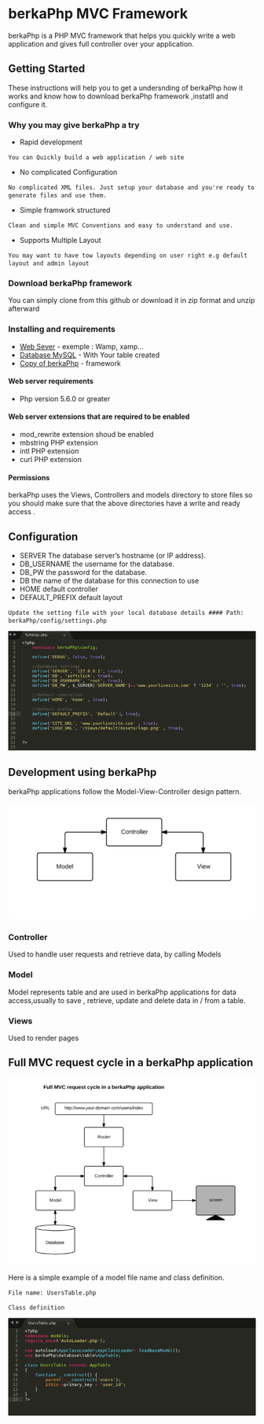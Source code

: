 # berkaPhp MVC Framework
berkaPhp is a PHP MVC framework that helps you quickly write a web application and gives full controller over your application.

## Getting Started
These instructions will help you to get a undersnding of berkaPhp how it works and know how to download berkaPhp framework ,instatll and  configure it.

### Why you may give berkaPhp a try 
* Rapid development 
```
You can Quickly build a web application / web site 
```
* No complicated Configuration
```
No complicated XML files. Just setup your database and you're ready to generate files and use them. 
```
* Simple framwork structured
```
Clean and simple MVC Conventions and easy to understand and use. 
```
* Supports Multiple Layout 
```
You may want to have tow layouts depending on user right e.g default layout and admin layout 
```

### Download berkaPhp framework
You can simply clone from this github or download it in zip format and unzip afterward

### Installing and requirements
* [Web Sever](http://www.dropwizard.io/1.0.2/docs/) - exemple : Wamp, xamp...
* [Database MySQL](https://maven.apache.org/) - With Your table created
* [Copy of berkaPhp](https://rometools.github.io/rome/) - framework

#### Web server requirements
* Php version 5.6.0 or greater

#### Web server extensions that are required to be enabled
* mod_rewrite extension shoud be enabled
* mbstring PHP extension
* intl PHP extension
* curl PHP extension

#### Permissions
berkaPhp uses the Views, Controllers and models directory to store files  so you should make sure that the above directories have a write and ready access . 

## Configuration
* SERVER The database server’s hostname (or IP address).
* DB_USERNAME the username for the database.
* DB_PW	the password for the database.
* DB the name of the database for this connection to use
* HOME default controller
* DEFAULT_PREFIX default layout 

```
Update the setting file with your local database details #### Path: berkaPhp/config/settings.php 
```
![Write your database settings](/documentation/assets/config.png)

## Development using berkaPhp

berkaPhp applications follow the Model-View-Controller design pattern.

![Write your database settings](/documentation/assets/mvc.png)

### Controller 
Used to handle user requests and retrieve data, by calling Models

### Model
Model represents table and are used in berkaPhp applications for data access,usually to save , retrieve, update and delete data in / from a table.

### Views
Used to render pages

## Full MVC request cycle in a berkaPhp application

![Write your database settings](/documentation/assets/mvc_cycle_in_berkaphp.png)

Here is a simple example of a model file name and class definition.
```
File name: UsersTable.php 
```
```
Class definition
```
![Write your database settings](/documentation/assets/model.png)

